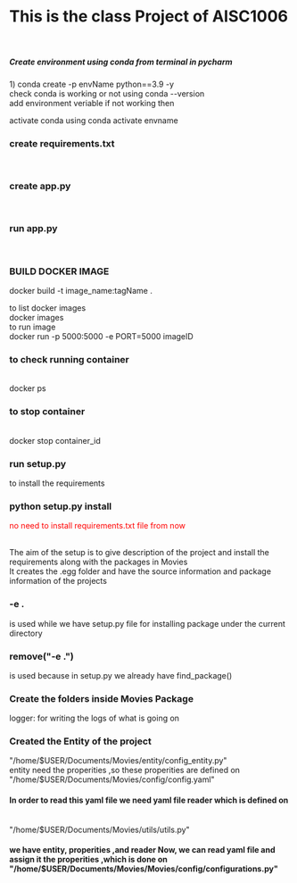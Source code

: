 <h1>This is the class Project of AISC1006 </h1> <br/>

<h5> Create environment using conda from terminal in pycharm</h5>
1) conda create -p envName python==3.9 -y  <br/>
check conda is working or not using conda --version <br/>
add environment veriable if not working then <br/>

activate conda using conda activate envname <br/>

<h3>create requirements.txt </h3> <br/>
<h3> create app.py </h3> <br/>
<h3> run app.py </h3> <br/>

<h3>BUILD DOCKER IMAGE</h3>

docker build -t image_name:tagName . <br/>

to list docker images <br/>
docker images <br/>
to run image <br/>
docker run -p 5000:5000 -e PORT=5000 imageID <br/>


<h3>to check running container </h3> <br/>
docker ps <br/>
<h3> to stop container  </h3><br/>
docker stop container_id <br/>

 <h3> run  setup.py </h3> to install the requirements <br/>
<h3>python setup.py install</h3> <p style="color:red;"> no need to install requirements.txt file from  now</p></br>
The aim of the setup is to give description of the project and install the requirements along with the packages in Movies <br/>
It creates the .egg folder and have the source information and package information of the projects <br/>

 

<h3>-e .</h3> is used while we have setup.py  file for installing package under the current directory </br>
<h3>remove("-e .")</h3> is used because in setup.py we already have find_package()</br>



<h3> Create  the folders inside Movies Package</h3>
logger: for writing the logs of what is going on </br>

<h3>Created the Entity of the project</h3>
"/home/$USER/Documents/Movies/entity/config_entity.py" </br>
entity need the properities ,so these properities are defined on </br>
"/home/$USER/Documents/Movies/config/config.yaml"  </br> 

<h4> In order to read this yaml file we  need yaml file reader which is defined on </h4></br>
 "/home/$USER/Documents/Movies/utils/utils.py"

<h4>we have entity, properities ,and reader Now, we can read yaml file and assign it the properities ,which is done on </br>
"/home/$USER/Documents/Movies/Movies/config/configurations.py" 

